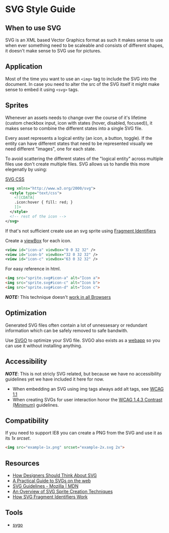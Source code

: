 # SVG Style Guide

## When to use SVG

SVG is an XML based Vector Graphics format as such it makes sense to use when
ever something need to be scaleable and consists of different shapes, it
doesn't make sense to SVG use for pictures.

## Application

Most of the time you want to use an ```<img>``` tag to include the SVG into the
document. In case you need to alter the src of the SVG itself it might make
sense to embed it using ```<svg>``` tags.

## Sprites

Whenever an assets needs to change over the course of it's lifetime (custom
checkbox input, icon with states (hover, disabled, focused)), it makes sense to
combine the different states into a single SVG file.

Every asset represents a logical entity (an icon, a button, toggle). If the
entity can have different states that need to be represented visually we need
different "images", one for each state.

To avoid scattering the different states of the "logical entity" across
multiple files use don't create multiple files. SVG allows us to handle this
more elegenatly by using:

[SVG CSS](https://www.w3.org/TR/SVG/styling.html#StylingWithCSS)

```svg
<svg xmlns="http://www.w3.org/2000/svg">
  <style type="text/css">
    <![CDATA[
    .icon:hover { fill: red; }
    ]]>
  </style>
  <!-- rest of the icon -->
</svg>
```

If that's not sufficient create use an svg sprite using [Fragment Identifiers](https://css-tricks.com/svg-fragment-identifiers-work/)


Create a [viewBox](https://developer.mozilla.org/en-US/docs/Web/SVG/Attribute/viewBox) for each icon.
```svg
<view id="icon-a" viewBox="0 0 32 32" />
<view id="icon-b" viewBox="32 0 32 32" />
<view id="icon-c" viewBox="63 0 32 32" />
```

For easy reference in html.
```html
<img src="sprite.svg#icon-a" alt="Icon a">
<img src="sprite.svg#icon-c" alt="Icon b">
<img src="sprite.svg#icon-d" alt="Icon c">
```

***NOTE:*** This technique doesn't [work in all Browsers](http://caniuse.com/#feat=svg-fragment)

## Optimization

Generated SVG files often contain a lot of unnessesary or redundant information
which can be safely removed to safe bandwith.

Use [SVGO](https://github.com/svg/svgo) to optimize your SVG file. SVGO also
exists as a [webapp](https://jakearchibald.github.io/svgomg/) so you can use it
without installing anything.

## Accessibility

***NOTE***: This is not stricly SVG related, but because we have no
accessibility guidelines yet we have included it here for now.

- When embedding an SVG using img tags always add alt tags, see [WCAG 1.1](https://www.w3.org/TR/2008/REC-WCAG20-20081211/#text-equiv)
- When creating SVGs for user interaction honor the
[WCAG 1.4.3 Contrast (Minimum)](https://www.w3.org/TR/2008/REC-WCAG20-20081211/#visual-audio-contrast-contrast)
guidelines.

## Compatibility

If you need to support IE8 you can create a PNG from the SVG and use it as its *1x srcset*.

```html
<img src="example-1x.png" srcset="example-2x.svg 2x">
```

## Resources

- [How Designers Should Think About SVG](https://medium.com/sketch-app-sources/how-designers-should-think-about-svg-b2b92efc4d77)
- [A Practical Guide to SVGs on the web](https://svgontheweb.com/)
- [SVG Guidelines - Mozilla | MDN](https://developer.mozilla.org/en-US/docs/Mozilla/Developer_guide/SVG_Guidelines)
- [An Overview of SVG Sprite Creation Techniques](https://24ways.org/2014/an-overview-of-svg-sprite-creation-techniques/)
- [How SVG Fragment Identifiers Work](https://css-tricks.com/svg-fragment-identifiers-work/)

## Tools

- [svgo](https://github.com/svg/svgo)
